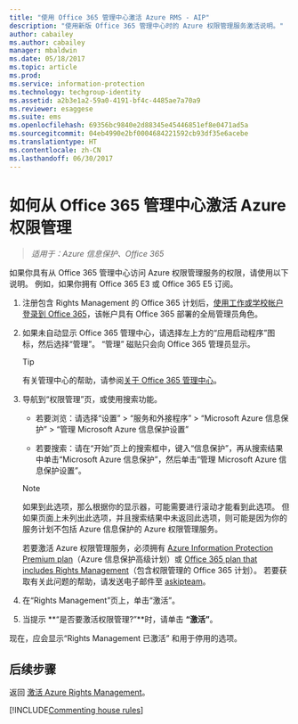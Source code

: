 ```yaml
---
title: "使用 Office 365 管理中心激活 Azure RMS - AIP"
description: "使用新版 Office 365 管理中心时的 Azure 权限管理服务激活说明。"
author: cabailey
ms.author: cabailey
manager: mbaldwin
ms.date: 05/18/2017
ms.topic: article
ms.prod: 
ms.service: information-protection
ms.technology: techgroup-identity
ms.assetid: a2b3e1a2-59a0-4191-bf4c-4485ae7a70a9
ms.reviewer: esaggese
ms.suite: ems
ms.openlocfilehash: 69356bc9840e2d88345e45446851ef8e0471ad5a
ms.sourcegitcommit: 04eb4990e2bf0004684221592cb93df35e6acebe
ms.translationtype: HT
ms.contentlocale: zh-CN
ms.lasthandoff: 06/30/2017
---
```

# <a name="how-to-activate-azure-rights-management-from-the-office-365-admin-center"></a>如何从 Office 365 管理中心激活 Azure 权限管理

>*适用于：Azure 信息保护、Office 365*

如果你具有从 Office 365 管理中心访问 Azure 权限管理服务的权限，请使用以下说明。 例如，如果你拥有 Office 365 E3 或 Office 365 E5 订阅。

1. 注册包含 Rights Management 的 Office 365 计划后，[使用工作或学校帐户登录到 Office 365](https://portal.office.com/)，该帐户具有 Office 365 部署的全局管理员角色。

2. 如果未自动显示 Office 365 管理中心，请选择左上方的“应用启动程序”图标，然后选择“管理”。 “管理”  磁贴只会向 Office 365 管理员显示。

    > [!TIP]
    > 有关管理中心的帮助，请参阅[关于 Office 365 管理中心](https://support.office.com/article/About-the-Office-365-Admin-Center-758befc4-0888-4009-9f14-0d147402fd23)。

3. 导航到“权限管理”页，或使用搜索功能。

    - 若要浏览：请选择“设置” > “服务和外接程序” > “Microsoft Azure 信息保护” > “管理 Microsoft Azure 信息保护设置”

    - 若要搜索：请在“开始”页上的搜索框中，键入“信息保护”，再从搜索结果中单击“Microsoft Azure 信息保护”，然后单击“管理 Microsoft Azure 信息保护设置”。 
    
    > [!NOTE]
    >如果到此选项，那么根据你的显示器，可能需要进行滚动才能看到此选项。 但如果页面上未列出此选项，并且搜索结果中未返回此选项，则可能是因为你的服务计划不包括 Azure 信息保护的 Azure 权限管理服务。
    >
    >若要激活 Azure 权限管理服务，必须拥有 [Azure Information Protection Premium plan](https://www.microsoft.com/cloud-platform/azure-information-protection-pricing)（Azure 信息保护高级计划）或 [Office 365 plan that includes Rights Management](http://download.microsoft.com/download/E/C/F/ECF42E71-4EC0-48FF-AA00-577AC14D5B5C/Azure_Information_Protection_licensing_datasheet_EN-US.pdf)（包含权限管理的 Office 365 计划）。 若要获取有关此问题的帮助，请发送电子邮件至 [askipteam](mailto:askipteam?subject=I%20cannot%20activate%20RMS)。

4. 在“Rights Management”页上，单击“激活”。

5. 当提示 **“是否要激活权限管理?”**时，请单击 **“激活”**。

现在，应会显示“Rights Management 已激活”  和用于停用的选项。


## <a name="next-steps"></a>后续步骤
返回 [激活 Azure Rights Management](activate-service.md)。

[!INCLUDE[Commenting house rules](../includes/houserules.md)]
